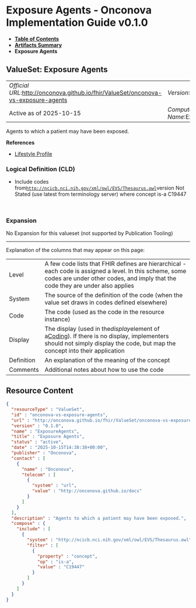 # Exposure Agents - Onconova Implementation Guide v0.1.0

* [**Table of Contents**](toc.md)
* [**Artifacts Summary**](artifacts.md)
* **Exposure Agents**

## ValueSet: Exposure Agents 

| | |
| :--- | :--- |
| *Official URL*:http://onconova.github.io/fhir/ValueSet/onconova-vs-exposure-agents | *Version*:0.1.0 |
| Active as of 2025-10-15 | *Computable Name*:ExposureAgents |

 
Agents to which a patient may have been exposed. 

 **References** 

* [Lifestyle Profile](StructureDefinition-onconova-lifestyle.md)

### Logical Definition (CLD)

* Include codes from[`http://ncicb.nci.nih.gov/xml/owl/EVS/Thesaurus.owl`](http://terminology.hl7.org/6.5.0/CodeSystem-v3-nciThesaurus.html)version Not Stated (use latest from terminology server) where concept is-a C19447

 

### Expansion

No Expansion for this valueset (not supported by Publication Tooling)

-------

 Explanation of the columns that may appear on this page: 

| | |
| :--- | :--- |
| Level | A few code lists that FHIR defines are hierarchical - each code is assigned a level. In this scheme, some codes are under other codes, and imply that the code they are under also applies |
| System | The source of the definition of the code (when the value set draws in codes defined elsewhere) |
| Code | The code (used as the code in the resource instance) |
| Display | The display (used in the*display*element of a[Coding](http://hl7.org/fhir/R4/datatypes.html#Coding)). If there is no display, implementers should not simply display the code, but map the concept into their application |
| Definition | An explanation of the meaning of the concept |
| Comments | Additional notes about how to use the code |



## Resource Content

```json
{
  "resourceType" : "ValueSet",
  "id" : "onconova-vs-exposure-agents",
  "url" : "http://onconova.github.io/fhir/ValueSet/onconova-vs-exposure-agents",
  "version" : "0.1.0",
  "name" : "ExposureAgents",
  "title" : "Exposure Agents",
  "status" : "active",
  "date" : "2025-10-15T14:38:38+00:00",
  "publisher" : "Onconova",
  "contact" : [
    {
      "name" : "Onconova",
      "telecom" : [
        {
          "system" : "url",
          "value" : "http://onconova.github.io/docs"
        }
      ]
    }
  ],
  "description" : "Agents to which a patient may have been exposed.",
  "compose" : {
    "include" : [
      {
        "system" : "http://ncicb.nci.nih.gov/xml/owl/EVS/Thesaurus.owl",
        "filter" : [
          {
            "property" : "concept",
            "op" : "is-a",
            "value" : "C19447"
          }
        ]
      }
    ]
  }
}

```
